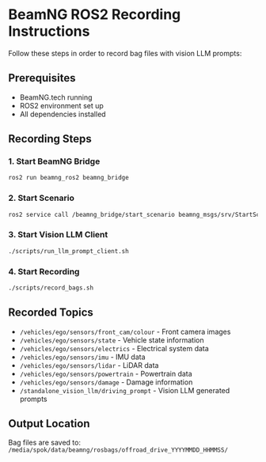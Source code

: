 # BeamNG ROS2 Recording Instructions

Follow these steps in order to record bag files with vision LLM prompts:

## Prerequisites
- BeamNG.tech running
- ROS2 environment set up
- All dependencies installed

## Recording Steps

### 1. Start BeamNG Bridge
```bash
ros2 run beamng_ros2 beamng_bridge
```

### 2. Start Scenario
```bash
ros2 service call /beamng_bridge/start_scenario beamng_msgs/srv/StartScenario "{path_to_scenario_definition: '/config/scenarios/johnson_valley.json'}"
```

### 3. Start Vision LLM Client
```bash
./scripts/run_llm_prompt_client.sh
```

### 4. Start Recording
```bash
./scripts/record_bags.sh
```

## Recorded Topics
- `/vehicles/ego/sensors/front_cam/colour` - Front camera images
- `/vehicles/ego/sensors/state` - Vehicle state information
- `/vehicles/ego/sensors/electrics` - Electrical system data
- `/vehicles/ego/sensors/imu` - IMU data
- `/vehicles/ego/sensors/lidar` - LiDAR data
- `/vehicles/ego/sensors/powertrain` - Powertrain data
- `/vehicles/ego/sensors/damage` - Damage information
- `/standalone_vision_llm/driving_prompt` - Vision LLM generated prompts

## Output Location
Bag files are saved to: `/media/spok/data/beamng/rosbags/offroad_drive_YYYYMMDD_HHMMSS/`